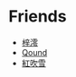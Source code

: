 # Friends

- [梓澪](http://zil.ing/)
- [Qound](https://blog.yoyz.org/)
- [紅吹雪](https://hoshi.thanks.moe)